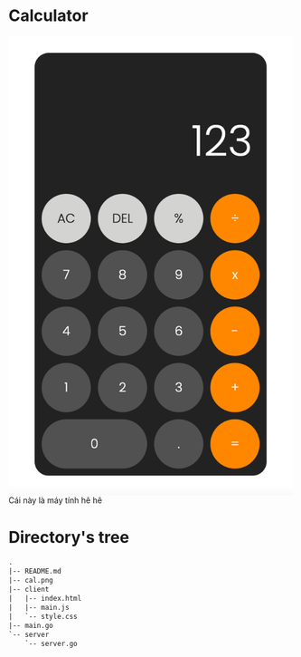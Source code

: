 # Calculator

<img align="right" src="./cal.png" alt="Calculator" width="600">

Cái này là máy tính hê hê

# Directory's tree

```
.
|-- README.md
|-- cal.png
|-- client
|   |-- index.html
|   |-- main.js
|   `-- style.css
|-- main.go
`-- server
    `-- server.go
```
